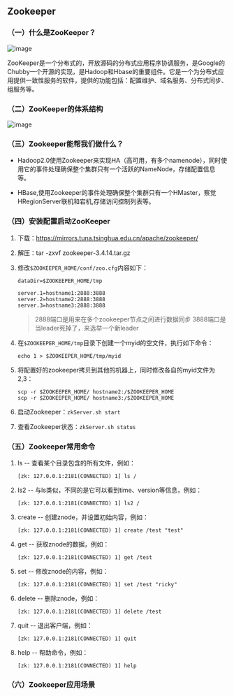 ## Zookeeper

### （一）什么是ZooKeeper？

![image](https://github.com/MrQuJL/hadoop-guide/blob/master/17-ZooKeeper/imgs/zookeeper-logo.png)

ZooKeeper是一个分布式的，开放源码的分布式应用程序协调服务，是Google的Chubby一个开源的实现，是Hadoop和Hbase的重要组件。它是一个为分布式应用提供一致性服务的软件，提供的功能包括：配置维护、域名服务、分布式同步、组服务等。

### （二）ZooKeeper的体系结构

![image](https://github.com/MrQuJL/hadoop-guide/blob/master/17-ZooKeeper/imgs/zookeeper-arc.png)

### （三）Zookeeper能帮我们做什么？

* Hadoop2.0使用Zookeeper来实现HA（高可用，有多个namenode），同时使用它的事件处理确保整个集群只有一个活跃的NameNode，存储配置信息等。

* HBase,使用Zookeeper的事件处理确保整个集群只有一个HMaster，察觉HRegionServer联机和宕机,存储访问控制列表等。

### （四）安装配置启动ZooKeeper

1. 下载：https://mirrors.tuna.tsinghua.edu.cn/apache/zookeeper/

2. 解压：tar -zxvf zookeeper-3.4.14.tar.gz

3. 修改```$ZOOKEEPER_HOME/conf/zoo.cfg```内容如下：
    ```shell
    dataDir=$ZOOKEEPER_HOME/tmp

    server.1=hostname1:2888:3888
    server.2=hostname2:2888:3888
    server.3=hostname3:2888:3888
    ```

	> 2888端口是用来在多个zookeeper节点之间进行数据同步
	> 3888端口是当leader死掉了，来选举一个新leader

4. 在```$ZOOKEEPER_HOME/tmp```目录下创建一个myid的空文件，执行如下命令：
    ```shell
    echo 1 > $ZOOKEEPER_HOME/tmp/myid
    ```

5. 将配置好的zookeeper拷贝到其他的机器上，同时修改各自的myid文件为2,3：
    ```shell
    scp -r $ZOOKEEPER_HOME/ hostname2:/$ZOOKEEPER_HOME
    scp -r $ZOOKEEPER_HOME/ hostname3:/$ZOOKEEPER_HOME
    ```

6. 启动Zookeeper：```zkServer.sh start```

7. 查看Zookeeper状态：```zkServer.sh status```

### （五）Zookeeper常用命令

1. ls -- 查看某个目录包含的所有文件，例如：
    ```shell
    [zk: 127.0.0.1:2181(CONNECTED) 1] ls /
    ```

2. ls2 -- 与ls类似，不同的是它可以看到time、version等信息，例如：
    ```shell
    [zk: 127.0.0.1:2181(CONNECTED) 1] ls2 /
    ```

3. create -- 创建znode，并设置初始内容，例如：
    ```shell
    [zk: 127.0.0.1:2181(CONNECTED) 1] create /test "test" 
    ```

4. get -- 获取znode的数据，例如：
    ```shell
    [zk: 127.0.0.1:2181(CONNECTED) 1] get /test
    ```

5. set -- 修改znode的内容，例如：
    ```shell
    [zk: 127.0.0.1:2181(CONNECTED) 1] set /test "ricky"
    ```

6. delete -- 删除znode，例如：
    ```shell
    [zk: 127.0.0.1:2181(CONNECTED) 1] delete /test
    ```

7. quit -- 退出客户端，例如：
    ```shell
    [zk: 127.0.0.1:2181(CONNECTED) 1] quit
    ```

8. help -- 帮助命令，例如：
    ```shell
    [zk: 127.0.0.1:2181(CONNECTED) 1] help
    ```

### （六）Zookeeper应用场景















